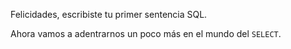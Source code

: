 Felicidades, escribiste tu primer sentencia SQL.

Ahora vamos a adentrarnos un poco más en el mundo del `SELECT`.
